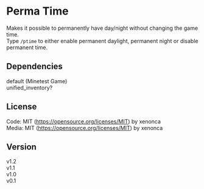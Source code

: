 Perma Time
=============

Makes it possible to permanently have day/night without changing the game time.  
Type `/ptime` to either enable permanent daylight, permanent night or disable permanent time.


Dependencies
--------------
default (Minetest Game)  
unified_inventory?  


License
---------

Code: MIT (https://opensource.org/licenses/MIT) by xenonca  
Media: MIT (https://opensource.org/licenses/MIT) by xenonca


Version
---------
v1.2  
v1.1  
v1.0  
v0.1

